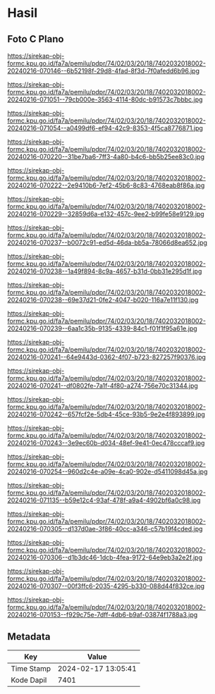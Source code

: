 # Hasil

## Foto C Plano

https://sirekap-obj-formc.kpu.go.id/fa7a/pemilu/pdpr/74/02/03/20/18/7402032018002-20240216-070146--6b52198f-29d8-4fad-8f3d-7f0afedd6b96.jpg

https://sirekap-obj-formc.kpu.go.id/fa7a/pemilu/pdpr/74/02/03/20/18/7402032018002-20240216-071051--79cb000e-3563-4114-80dc-b91573c7bbbc.jpg

https://sirekap-obj-formc.kpu.go.id/fa7a/pemilu/pdpr/74/02/03/20/18/7402032018002-20240216-071054--a0499df6-ef94-42c9-8353-4f5ca8776871.jpg

https://sirekap-obj-formc.kpu.go.id/fa7a/pemilu/pdpr/74/02/03/20/18/7402032018002-20240216-070220--31be7ba6-7ff3-4a80-b4c6-bb5b25ee83c0.jpg

https://sirekap-obj-formc.kpu.go.id/fa7a/pemilu/pdpr/74/02/03/20/18/7402032018002-20240216-070222--2e9410b6-7ef2-45b6-8c83-4768eab8f86a.jpg

https://sirekap-obj-formc.kpu.go.id/fa7a/pemilu/pdpr/74/02/03/20/18/7402032018002-20240216-070229--32859d6a-e132-457c-9ee2-b99fe58e9129.jpg

https://sirekap-obj-formc.kpu.go.id/fa7a/pemilu/pdpr/74/02/03/20/18/7402032018002-20240216-070237--b0072c91-ed5d-46da-bb5a-78066d8ea652.jpg

https://sirekap-obj-formc.kpu.go.id/fa7a/pemilu/pdpr/74/02/03/20/18/7402032018002-20240216-070238--1a49f894-8c9a-4657-b31d-0bb31e295d1f.jpg

https://sirekap-obj-formc.kpu.go.id/fa7a/pemilu/pdpr/74/02/03/20/18/7402032018002-20240216-070238--69e37d21-0fe2-4047-b020-116a7e11f130.jpg

https://sirekap-obj-formc.kpu.go.id/fa7a/pemilu/pdpr/74/02/03/20/18/7402032018002-20240216-070239--6aa1c35b-9135-4339-84c1-f01f1f95a61e.jpg

https://sirekap-obj-formc.kpu.go.id/fa7a/pemilu/pdpr/74/02/03/20/18/7402032018002-20240216-070241--64e9443d-0362-4f07-b723-827257f90376.jpg

https://sirekap-obj-formc.kpu.go.id/fa7a/pemilu/pdpr/74/02/03/20/18/7402032018002-20240216-070241--df0802fe-7a1f-4f80-a274-756e70c31344.jpg

https://sirekap-obj-formc.kpu.go.id/fa7a/pemilu/pdpr/74/02/03/20/18/7402032018002-20240216-070242--657fcf2e-5db4-45ce-93b5-9e2e4f893899.jpg

https://sirekap-obj-formc.kpu.go.id/fa7a/pemilu/pdpr/74/02/03/20/18/7402032018002-20240216-070243--3e9ec60b-d034-48ef-9e41-0ec478cccaf9.jpg

https://sirekap-obj-formc.kpu.go.id/fa7a/pemilu/pdpr/74/02/03/20/18/7402032018002-20240216-070254--960d2c4e-a09e-4ca0-902e-d5411098d45a.jpg

https://sirekap-obj-formc.kpu.go.id/fa7a/pemilu/pdpr/74/02/03/20/18/7402032018002-20240216-071135--b59e12c4-93af-478f-a9a4-4902bf6a0c98.jpg

https://sirekap-obj-formc.kpu.go.id/fa7a/pemilu/pdpr/74/02/03/20/18/7402032018002-20240216-070305--d137d0ae-3f86-40cc-a346-c57b19f4cded.jpg

https://sirekap-obj-formc.kpu.go.id/fa7a/pemilu/pdpr/74/02/03/20/18/7402032018002-20240216-070306--d1b3dc46-1dcb-4fea-9172-64e9eb3a2e2f.jpg

https://sirekap-obj-formc.kpu.go.id/fa7a/pemilu/pdpr/74/02/03/20/18/7402032018002-20240216-070307--00f3ffc6-2035-4295-b330-088d44f832ce.jpg

https://sirekap-obj-formc.kpu.go.id/fa7a/pemilu/pdpr/74/02/03/20/18/7402032018002-20240216-070153--f929c75e-7dff-4db6-b9af-03874f1788a3.jpg


## Metadata

| Key        | Value               |
| ---------- | ------------------- |
| Time Stamp | 2024-02-17 13:05:41 |
| Kode Dapil | 7401                |



